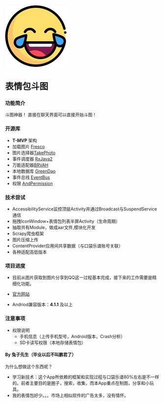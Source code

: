 ![image](https://github.com/FortuneDream/PocketExpression/blob/master/readme_logo.png)

# 表情包斗图

### 功能简介
斗图神器！
直接在聊天界面可以直接开始斗图！

### 开源库
* **T-MVP** 架构
* 加载图片 [Fresco](https://github.com/facebook/fresco)
* 图片选择器[TakePhoto](https://github.com/crazycodeboy/TakePhoto)
* 事件调度器 [RxJava2](https://github.com/ReactiveX/RxJava)
* 万能适配器[BRVAH](https://github.com/CymChad/BaseRecyclerViewAdapterHelper)
* 本地数据库 [GreenDao](https://github.com/greenrobot/greenDAO)
* 事件总线 [EventBus](https://github.com/greenrobot/EventBus)
* 权限 [AndPermission](https://github.com/yanzhenjie/AndPermission)

### 技术尝试
* AccessibilityService监控顶层Activity并通过Broadcast与SuspendService通信
* 拖拽IconWindow+表情包列表半屏Activity（生命周期）
* 抽取共有Module，做成aar文件,模块化开发
* Scrapy爬虫框架
* 图片压缩上传
* ContentProvider应用间共享数据（与口袋乐谱账号关联）
* 各种适配高低版本

### 项目进度

* 目前从图片获取到图片分享到QQ这一过程基本完成，接下来的工作需要是精细化功能。

* [官方网站](http://http://pocketexpression.bmob.site/)

* Andriod兼容版本：**4.1.1** 及以上

### 注意事项

* 权限说明
    * 手机信息（上传手机型号，Android版本，Crash分析）   
    * SD卡读写权限（本地存储表情包）

#### By 兔子先生（毕业以后不叫鹏君了）
为什么想做这个东西呢？
* 学习新技术：这个App所依赖的框架和实现过程与口袋乐谱80%左右是不一样的。前者主要目的是圈子，搜索，收集，而本App重点在制图，分享和小玩具。
* 我的表情包好少。。。市场上相似软件的广告太多，没有情怀。